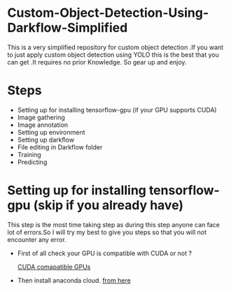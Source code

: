# Custom-Object-Detection-Using-Darkflow-Simplified
This is a very simplified repository for custom object detection .If you want to just apply custom object detection using YOLO this is the best that you can get .It requires no prior Knowledge. So gear up and enjoy.

# Steps 
  - Setting up for installing tensorflow-gpu (if your GPU supports CUDA)
  - Image gathering 
  - Image annotation
  - Setting up environment
  - Setting up darkflow
  - File editing in Darkflow folder
  - Training
  - Predicting 
# Setting up for installing tensorflow-gpu (skip if you already have)
   
   This step is the most time taking step as during this step anyone can face lot of errors.So I will try my best to give you steps so that    you will not encounter any error.
   
   - First of all check your GPU is compatible with CUDA or not ?
   
     [CUDA comapatible GPUs](https://developer.nvidia.com/cuda-gpus)
   - Then install anaconda cloud.  [from here](https://www.anaconda.com/distribution/)
   
   
 
     
     
   
   


  
